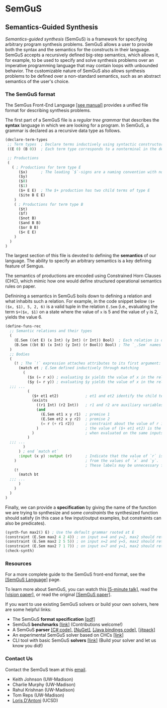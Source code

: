 
# SemGuS

## Semantics-Guided Synthesis

*Semantics-guided synthesis* (SemGuS) is a framework for specifying arbitrary program synthesis problems. SemGuS allows a user to provide both the syntax and the semantics for the constructs in their language. SemGuS accepts a recursively defined big-step semantics, which allows it, for example, to be used to specify and solve synthesis problems over an imperative programming language that may contain loops with unbounded behavior. The customizable nature of SemGuS also allows synthesis problems to be defined over a non-standard semantics, such as an abstract semantics of the user's choice.

### The SemGuS format

The SemGus Front-End Language [[see manual]](res/semgus-lang.pdf) provides a unified file format for describing synthesis problems.

The first part of a SemGuS file is a *regular tree grammar* that describes the **syntax** language in which we are looking for a program.
In SemGuS, a grammar is declared as a recursive data type as follows.

```lisp
(declare-term-types  
 ;; Term types  ; Declare terms inductively using syntactic constructors
 ((E 0) (B 0))  ; Each term type corresponds to a nonterminal in the default grammar

 ;; Productions
 (
   ( ; Productions for term type E
      ($x)      ; The leading `$`-signs are a naming convention with no special significance.
      ($y) 
      ($0)
      ($1)
      ($+ E E)  ; The $+ production has two child terms of type E
      ($ite B E E)
    )
    ( ; Productions for term type B
      ($t) 
      ($f)
      ($not B)
      ($and B B)
      ($or B B)
      ($< E E)
    )
  )
)
```

The largest section of this file is devoted to defining the **semantics** of our language. The ability to specify an arbitrary semantics is a key defining feature of Semgus.

The semantics of productions are encoded using Constrained Horn Clauses (CHC), which mimic how one would define structured operational semantics rules on paper.

Definining a semantics in SemGuS boils down to defining a relation and what inhabits such a relation.
For example, in the code snippet below `($+($x, $1), 5, 2, 6)` is a valid tuple in the relation `E.Sem` (i.e., evaluating the term `$+($x, $1)` on a state where the value of `x` is 5 and the value of `y` is 2, yields the value 6.

```lisp
(define-funs-rec
  ;; Semantic relations and their types
  (
    (E.Sem ((et E) (x Int) (y Int) (r Int)) Bool)  ; Each relation is declared as a function Sem : (members) -> Bool
    (B.Sem ((bt B) (x Int) (y Int) (r Bool)) Bool) ; The `_.Sem` names are a naming convention with no special significance.
  )
  ;; Bodies
  (
    (! ; The `!` expression attaches attributes to its first argument: in this case, the `:in` and `:out` labels below
      (match et ; E.Sem defined inductively through matching
        (
          ($x (= r x)) ; evaluating $x yields the value of x in the relation
          ($y (= r y)) ; evaluating $y yields the value of x in the relation
  ;;; ...
          (
            ($+ et1 et2)            ; et1 and et2 identify the child terms
            (exists
              ((r1 Int) (r2 Int))   ; r1 and r2 are auxiliary variables
              (and
                (E.Sem et1 x y r1)  ; premise 1
                (E.Sem et2 x y r2)  ; premise 2
                (= r (+ r1 r2))     ; constraint about the value of r in the consequence
              )                     ; the value of ($+ et1 et2) is the value of et1 plus the et2
            )                       ; when evaluated on the same inputs x and y
          )
  ;;; ...
        )
      ) ; end `match et`
      :input (x y) :output (r)      ; Indicate that the value of `r` is intended to be determined
    )                               ; from the values of `x` and `y`.
                                    ; These labels may be unnecessary for some solvers.
    (!
      (match bt
  ;;; ...
      )
    )
  )
)
```

Finally, we can provide a **specification** by giving the name of the function we are trying to synthesize and some *constraints* the synthesized function should satisfy (in this case a few input/output examples, but constraints can also be predicates). 

```lisp
(synth-fun max2() E) ; Use the default grammar rooted at E
(constraint (E.Sem max2 4 2 4)) ; on input x=4 and y=2, max2 should return 4
(constraint (E.Sem max2 2 5 5)) ; on input x=2 and y=5, max2 should return 5
(constraint (E.Sem max2 7 1 7)) ; on input x=7 and y=1, max2 should return 7
(check-synth)
```

### Resources

For a more complete guide to the SemGuS front-end format, see the [[SemGuS Language]](/language) page.

To learn more about SemGuS, you can watch this [[5-minute talk]](talks), read the [[vision paper]](https://pages.cs.wisc.edu/~loris/papers/cav21-keynote.pdf), or read the original [[SemGuS paper]](https://pages.cs.wisc.edu/~loris/papers/popl21.pdf).

If you want to use existing SemGuS solvers or build your own solvers, here are some helpful links:
- The SemGuS **format specification** [[pdf]](res/semgus-lang.pdf)
- SemGuS **benchmarks** [[link]](https://github.com/SemGuS-git/Semgus-Benchmarks) (Contributions welcome!)
- A SemGuS **parser** [[C# code]](https://github.com/SemGuS-git/Semgus-Parser), [[NuGet]](https://www.nuget.org/packages/Semgus.Parser), [[Java bindings code]](https://github.com/SemGuS-git/Semgus-Java), [[jitpack]](https://jitpack.io/#SemGuS-git/Semgus-Java)
- An experimental SemGuS solver based on CHCs [[link]](https://github.com/SemGuS-git/Semgus-Messy)
- CLI tool with basic SemGuS **solvers** [[link]](https://github.com/kjcjohnson/ks2-mono) (Build your solver and let us know you did!)


### Contact Us 
Contact the SemGuS team at this [email](mailto:semgus@office365.wisc.edu).

- Keith Johnson (UW-Madison)
- Charlie Murphy (UW-Madison)
- Rahul Krishnan (UW-Madison)
- Tom Reps (UW-Madison)
- [Loris D'Antoni](https://cseweb.ucsd.edu/~ldantoni/) (UCSD)

